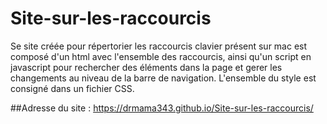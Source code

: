 # Site-sur-les-raccourcis

Se site créée pour répertorier les raccourcis clavier présent sur mac est composé d'un html avec l'ensemble des raccourcis,
ainsi qu'un script en javascript pour rechercher des éléments dans la page et gerer les changements au niveau de la barre de navigation.
L'ensemble du style est consigné dans un fichier CSS.

##Adresse du site : https://drmama343.github.io/Site-sur-les-raccourcis/
